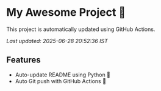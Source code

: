 # My Awesome Project 🚀

This project is automatically updated using GitHub Actions.

_Last updated: 2025-06-28 20:52:36 IST_

## Features
- Auto-update README using Python 🐍
- Auto Git push with GitHub Actions 🤖
